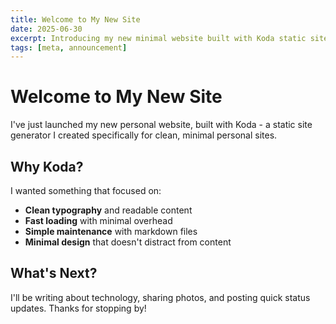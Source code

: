 ```yaml
---
title: Welcome to My New Site
date: 2025-06-30
excerpt: Introducing my new minimal website built with Koda static site generator.
tags: [meta, announcement]
---
```


# Welcome to My New Site

I've just launched my new personal website, built with Koda - a static site generator I created specifically for clean, minimal personal sites.

## Why Koda?

I wanted something that focused on:
- **Clean typography** and readable content
- **Fast loading** with minimal overhead
- **Simple maintenance** with markdown files
- **Minimal design** that doesn't distract from content

## What's Next?

I'll be writing about technology, sharing photos, and posting quick status updates. Thanks for stopping by!
